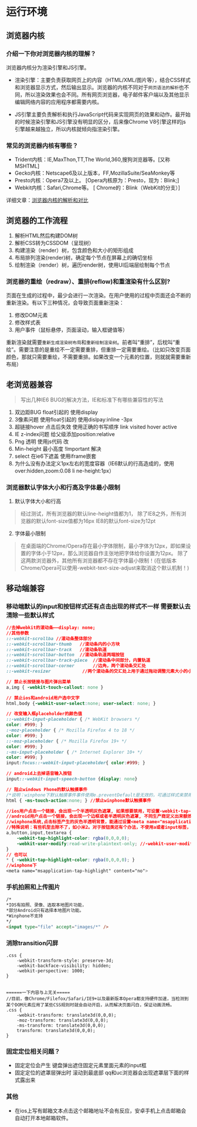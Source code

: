 # 运行环境

## 浏览器内核

### 介绍一下你对浏览器内核的理解？

浏览器内核分为渲染引擎和JS引擎。

* 渲染引擎：主要负责获取网页上的内容（HTML/XML/图片等），结合CSS样式和浏览器显示方式，然后输出显示。浏览器的内核不同对于`网页语法的解析`也不同，所以渲染效果也会不同。所有网页浏览器，电子邮件客户端以及其他显示编辑网络内容的应用程序都需要内核。

* JS引擎主要负责解析和执行JavaScript代码来实现网页的效果和动作。最开始的时候渲染引擎和JS引擎没有明显的区分，后来像Chrome V8引擎这样的js引擎越来越独立，所以内核就倾向指渲染引擎。

### 常见的浏览器内核有哪些？

* Trident内核：IE,MaxThon,TT,The World,360,搜狗浏览器等。[又称MSHTML]
* Gecko内核：Netscape6及以上版本，FF,MozillaSuite/SeaMonkey等
* Presto内核：Opera7及以上。      [Opera内核原为：Presto，现为：Blink;]
* Webkit内核：Safari,Chrome等。   [ Chrome的：Blink（WebKit的分支）]

详细文章：[浏览器内核的解析和对比](http://www.cnblogs.com/fullhouse/archive/2011/12/19/2293455.html)

## 浏览器的工作流程

1. 解析HTML然后构建DOM树
2. 解析CSS转为CSSDOM（呈现树）
3. 构建渲染（render）树，包含颜色和大小的矩形组成
4. 布局排列渲染(render)树，确定每个节点在屏幕上的确切坐标
5. 绘制渲染（render）树，遍历render树，使用UI后端层绘制每个节点

### 浏览器的重绘（redraw）、重排(reflow)和重渲染有什么区别?

页面在生成的过程中，最少会进行一次渲染。在用户使用的过程中页面还会不断的重新渲染。有以下三种情况，会导致页面重新渲染：

1. 修改DOM元素
2. 修改样式表
3. 用户事件（鼠标悬停，页面滚动，输入框键值等）

重新渲染就需要`重新生成渲染树布局`和`重新绘制渲染树`。前者叫“重排”，后枕叫“重绘”。需要注意的是重绘不一定需要重排，但重排一定需要重绘。（比如只改变页面颜色，那就只需要重绘，不需要重排。如果改变一个元素的位置，则就就需要重新布局）

## 老浏览器兼容

> 写出几种IE6 BUG的解决方法，IE和标准下有哪些兼容性的写法

1. 双边距BUG float引起的 使用display
2. 3像素问题 使用float引起的 使用dislpay:inline -3px
3. 超链接hover 点击后失效 使用正确的书写顺序 link visited hover active
4. IE z-index问题 给父级添加position:relative
5. Png 透明 使用js代码 改
6. Min-height 最小高度 !Important 解决
7. select 在ie6下遮盖 使用iframe嵌套
8. 为什么没有办法定义1px左右的宽度容器（IE6默认的行高造成的，使用over:hidden,zoom:0.08 li ne-height:1px）

### 浏览器默认字体大小和行高及字体最小限制

1. 默认字体大小和行高

> 经过测试，所有浏览器的默认line-height值都为1， 除了IE8之外，所有浏览器的默认font-size值都为16px IE8的默认font-size为12pt

2. 字体最小限制

> 在桌面端的Chrome/Opera存在最小字体限制，最小字体为12px，即如果设置的字体小于12px，那么浏览器自作主张地把字体给你设置为12px。 除了这两款浏览器外，其他所有浏览器都不存在字体最小限制！(在低版本Chrome/Opera可以使用-webkit-text-size-adjust来取消这个默认机制！)

## 移动端兼容

### 移动端默认的input和按钮样式还有点击出现的样式不一样  需要默认去清除一些默认样式

```css
//去掉webkit的滚动条——display: none;
//其他参数
::-webkit-scrollba //滚动条整体部分
::-webkit-scrollbar-thumb   //滚动条内的小方块
::-webkit-scrollbar-track   //滚动条轨道
::-webkit-scrollbar-button  //滚动条轨道两端按钮
::-webkit-scrollbar-track-piece  //滚动条中间部分，内置轨道
::-webkit-scrollbar-corner       //边角，两个滚动条交汇处
::-webkit-resizer            //两个滚动条的交汇处上用于通过拖动调整元素大小的小控件

// 禁止长按链接与图片弹出菜单
a,img { -webkit-touch-callout: none }

// 禁止ios和android用户选中文字
html,body {-webkit-user-select:none; user-select: none; }

// 改变输入框placeholder的颜色值
::-webkit-input-placeholder { /* WebKit browsers */
color: #999; }
:-moz-placeholder { /* Mozilla Firefox 4 to 18 */
color: #999; }
::-moz-placeholder { /* Mozilla Firefox 19+ */
color: #999; }
:-ms-input-placeholder { /* Internet Explorer 10+ */
color: #999; }
input:focus::-webkit-input-placeholder{ color:#999; }

// android上去掉语音输入按钮
input::-webkit-input-speech-button {display: none}

// 阻止windows Phone的默认触摸事件
/*说明：winphone下默认触摸事件事件使用e.preventDefault是无效的，可通过样式来禁用，如：*/
html { -ms-touch-action:none; } //禁止winphone默认触摸事件

//ios用户点击一个链接，会出现一个半透明灰色遮罩, 如果想要禁用，可设置-webkit-tap-highlight-color的alpha值为0去除灰色半透明遮罩；
//android用户点击一个链接，会出现一个边框或者半透明灰色遮罩, 不同生产商定义出来额效果不一样，可设置-webkit-tap-highlight-color的alpha值为0去除部分机器自带的效果；
//winphone系统,点击标签产生的灰色半透明背景，能通过设置<meta name="msapplication-tap-highlight" content="no">去掉；
//特殊说明：有些机型去除不了，如小米2。对于按钮类还有个办法，不使用a或者input标签，直接用div标签
a,button,input,textarea {
    -webkit-tap-highlight-color: rgba(0,0,0,0);
    -webkit-user-modify:read-write-plaintext-only; //-webkit-user-modify有个副作用，就是输入法不再能够输入多个字符
}
// 也可以
* { -webkit-tap-highlight-color: rgba(0,0,0,0); }
//winphone下
<meta name="msapplication-tap-highlight" content="no">
```

### 手机拍照和上传图片

```html
/*
*IOS有拍照、录像、选取本地图片功能，
*部分Android只有选择本地图片功能。
*Winphone不支持
*/
<input type="file" accept="images/*" />
```

### 消除transition闪屏

```
.css {
    -webkit-transform-style: preserve-3d;
    -webkit-backface-visibility: hidden;
    -webkit-perspective: 1000;
}


======一下内容与上无关=====
//目前，像Chrome/Filefox/Safari/IE9+以及最新版本Opera都支持硬件加速，当检测到某个DOM元素应用了某些CSS规则时就会自动开启，从而解决页面闪白，保证动画流畅。
.css {
    -webkit-transform: translate3d(0,0,0);
    -moz-transform: translate3d(0,0,0);
    -ms-transform: translate3d(0,0,0);
    transform: translate3d(0,0,0);
}
```

### 固定定位相关问题？

* 固定定位会产生  键盘弹出遮住固定元素里面元素的input框
* 固定定位的遮罩层弹出时  滚动到最底部  qq和uc浏览器会出现遮罩层下面的样式露出来

### 其他

* 在ios上写有邮箱文本点击这个邮箱地址不会有反应，安卓手机上点击邮箱会自动打开本地邮箱软件。
